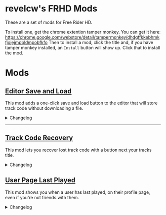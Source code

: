 # revelcw's FRHD Mods
These are a set of mods for Free Rider HD. 

To install one, get the chrome extention tamper monkey. You can get it here: https://chrome.google.com/webstore/detail/tampermonkey/dhdgffkkebhmkfjojejmpbldmpobfkfo
Then to install a mod, click the title and, if you have tamper monkey installed, an `Install` button will show up. Click that to install the mod.

# Mods
## <a href="https://github.com/revelcw/frhd-mods/raw/main/mods/FRHD%20Save-Load.user.js">Editor Save and Load</a>
This mod adds a one-click save and load button to the editor that will store track code without downloading a file.

<details>
  <summary>Changelog</summary>
  
  - Created mod. (<a href="https://github.com/revelcw/frhd-mods/commit/52f2523b8f30bc68d154683dc352d5e4bc0d1fcb">52f2523</a>)
</details>

---
## <a href="https://github.com/revelcw/frhd-mods/raw/main/mods/FRHD%20Track%20Code%20Downloader.user.js">Track Code Recovery</a>
This mod lets you recover lost track code with a button next your tracks title.

<details>
  <summary>Changelog</summary>

  - Created mod. (<a href="https://github.com/revelcw/frhd-mods/commit/6db6489058590b7ceac3bc0cc67ca2b4a0a01dca">6db6489</a>)
</details>

## <a href="https://github.com/revelcw/frhd-mods/raw/ee807438a334c5a93a98eefb7db21f51773ed999/mods/FRHD%20Last%20Played.user.js">User Page Last Played</a>
This mod shows you when a user has last played, on their profile page, even if you're not friends with them.


<details>
  <summary>Changelog</summary>

  - Created mod. (<a href="https://github.com/revelcw/frhd-mods/commit/ee807438a334c5a93a98eefb7db21f51773ed999">ee80743</a>)
</details>
